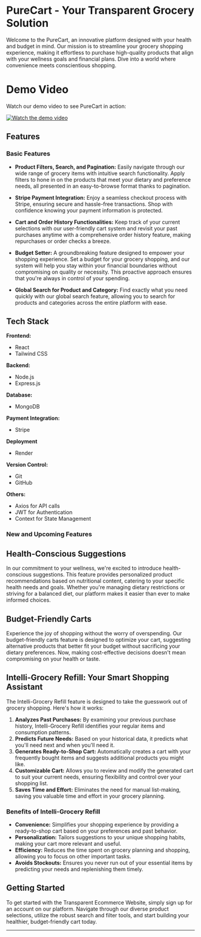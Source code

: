 
# PureCart - Your Transparent Grocery Solution

Welcome to the PureCart, an innovative platform designed with your health and budget in mind. Our mission is to streamline your grocery shopping experience, making it effortless to purchase high-quality products that align with your wellness goals and financial plans. Dive into a world where convenience meets conscientious shopping.

# Demo Video

Watch our demo video to see PureCart in action:

[![Watch the demo video](https://img.youtube.com/vi/YOUR_VIDEO_ID/maxresdefault.jpg)](https://github.com/user-attachments/assets/700dfc13-35f6-4b62-a164-000a2989a141)

## Features

### Basic Features

- **Product Filters, Search, and Pagination:** Easily navigate through our wide range of grocery items with intuitive search functionality. Apply filters to hone in on the products that meet your dietary and preference needs, all presented in an easy-to-browse format thanks to pagination.

- **Stripe Payment Integration:** Enjoy a seamless checkout process with Stripe, ensuring secure and hassle-free transactions. Shop with confidence knowing your payment information is protected.

- **Cart and Order History Functionalities:** Keep track of your current selections with our user-friendly cart system and revisit your past purchases anytime with a comprehensive order history feature, making repurchases or order checks a breeze.

  
- **Budget Setter:** A groundbreaking feature designed to empower your shopping experience. Set a budget for your grocery shopping, and our system will help you stay within your financial boundaries without compromising on quality or necessity. This proactive approach ensures that you're always in control of your spending.
  
- **Global Search for Product and Category:** Find exactly what you need quickly with our global search feature, allowing you to search for products and categories across the entire platform with ease.

  
## Tech Stack


  **Frontend:**
- React
- Tailwind CSS

**Backend:**
- Node.js
- Express.js

**Database:**
- MongoDB

**Payment Integration:**
- Stripe

**Deployment**
- Render

**Version Control:**
- Git
- GitHub

**Others:**
- Axios for API calls
- JWT for Authentication
- Context for State Management


### New and Upcoming Features



## Health-Conscious Suggestions

In our commitment to your wellness, we're excited to introduce health-conscious suggestions. This feature provides personalized product recommendations based on nutritional content, catering to your specific health needs and goals. Whether you're managing dietary restrictions or striving for a balanced diet, our platform makes it easier than ever to make informed choices.

## Budget-Friendly Carts

Experience the joy of shopping without the worry of overspending. Our budget-friendly carts feature is designed to optimize your cart, suggesting alternative products that better fit your budget without sacrificing your dietary preferences. Now, making cost-effective decisions doesn't mean compromising on your health or taste.


## Intelli-Grocery Refill: Your Smart Shopping Assistant

The Intelli-Grocery Refill feature is designed to take the guesswork out of grocery shopping. Here's how it works:

1. **Analyzes Past Purchases:** By examining your previous purchase history, Intelli-Grocery Refill identifies your regular items and consumption patterns.
2. **Predicts Future Needs:** Based on your historical data, it predicts what you'll need next and when you'll need it.
3. **Generates Ready-to-Shop Cart:** Automatically creates a cart with your frequently bought items and suggests additional products you might like.
4. **Customizable Cart:** Allows you to review and modify the generated cart to suit your current needs, ensuring flexibility and control over your shopping list.
5. **Saves Time and Effort:** Eliminates the need for manual list-making, saving you valuable time and effort in your grocery planning.

### Benefits of Intelli-Grocery Refill

- **Convenience:** Simplifies your shopping experience by providing a ready-to-shop cart based on your preferences and past behavior.
- **Personalization:** Tailors suggestions to your unique shopping habits, making your cart more relevant and useful.
- **Efficiency:** Reduces the time spent on grocery planning and shopping, allowing you to focus on other important tasks.
- **Avoids Stockouts:** Ensures you never run out of your essential items by predicting your needs and replenishing them timely.




## Getting Started

To get started with the Transparent Ecommerce Website, simply sign up for an account on our platform. Navigate through our diverse product selections, utilize the robust search and filter tools, and start building your healthier, budget-friendly cart today.



---



